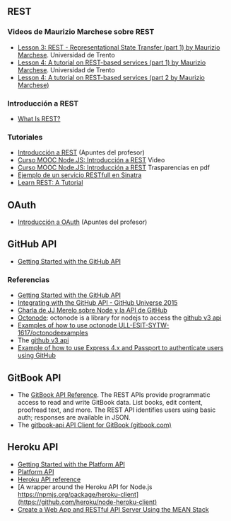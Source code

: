 ## REST

### Videos de Maurizio Marchese sobre REST

* [Lesson 3: REST - Representational State Transfer (part 1) by Maurizio Marchese](https://youtu.be/6m71jmyO_cA). Universidad de Trento
* [Lesson 4: A tutorial on REST-based services (part 1) by Maurizio Marchese](https://youtu.be/ghQa2Zx1iYI). Universidad de Trento
* [Lesson 4: A tutorial on REST-based services (part 2 by Maurizio Marchese)](https://youtu.be/i3fwKhOL-dM)


### Introducción a REST
* [What Is REST?](https://youtu.be/LHJk_ISxHHc)

### Tutoriales

* [Introducción a REST](http://crguezl.github.io/apuntes-ruby/node567.html) (Apuntes del profesor)
* [Curso MOOC Node.JS: Introducción a REST](https://youtu.be/YTiR8chQ3zY) Video
* [Curso MOOC Node.JS: Introducción a REST](restmiriadaX.pdf) Trasparencias en pdf
* [Ejemplo de un servicio RESTfull en Sinatra](http://crguezl.github.io/apuntes-ruby/node568.html)
* [Learn REST: A Tutorial](http://rest.elkstein.org/)

## OAuth

* [Introducción a OAuth](http://nereida.deioc.ull.es/~lpp/perlexamples/node773.html) (Apuntes del profesor)

## GitHub API

* [Getting Started with the GitHub API](githubapitutorial.md)

### Referencias

* [Getting Started with the GitHub API](https://developer.github.com/guides/getting-started/)
* [Integrating with the GitHub API - GitHub Universe 2015
](https://youtu.be/x2fd8HHk5xM)
* [Charla de JJ Merelo sobre Node y la API de GitHub](https://youtu.be/P8nkBfysdZU)
* [Octonode](https://github.com/pksunkara/octonode): octonode is a library for nodejs to access the [github v3 api](https://developer.github.com/)
* [Examples of how to use octonode ULL-ESIT-SYTW-1617/octonodeexamples](https://github.com/ULL-ESIT-SYTW-1617/octonodeexamples)
* The [github v3 api](https://developer.github.com/)
* [Example of how to use Express 4.x and Passport to authenticate users using GitHub](https://github.com/ULL-ESIT-SYTW-1617/express-4.x-github-example)

## GitBook API

* The [GitBook API Reference](https://developer.gitbook.com/).
The REST APIs provide programmatic access to read and write GitBook data. List books, edit content, proofread text, and more. The REST API identifies users using basic auth; responses are available in JSON.
* The [gitbook-api
API Client for GitBook
 (gitbook.com)](https://www.npmjs.com/package/gitbook-api)

## Heroku API

* [Getting Started with the Platform API](https://devcenter.heroku.com/articles/platform-api-quickstart)
* [Platform API](https://devcenter.heroku.com/categories/platform-api)
* [Heroku API reference](https://devcenter.heroku.com/articles/platform-api-reference)
* [A wrapper around the Heroku API for Node.js https://npmjs.org/package/heroku-client](https://github.com/heroku/node-heroku-client)
* [Create a Web App and RESTful API Server Using the MEAN Stack](https://devcenter.heroku.com/articles/mean-apps-restful-api)
